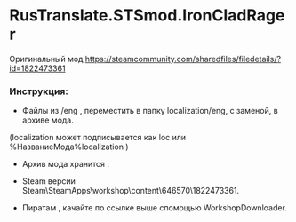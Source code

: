 # RusTranslate.STSmod.IronCladRager

Оригинальный мод https://steamcommunity.com/sharedfiles/filedetails/?id=1822473361

### Инструкция:

- Файлы из /eng , переместить в папку localization/eng, с заменой, в архиве мода.

(localization может подписывается как loc или %НазваниеМода%localization )

- Архив мода xранится :

- Steam версии Steam\SteamApps\workshop\content\646570\1822473361.

- Пиратам , качайте по ссылке выше спомощью WorkshopDownloader.


